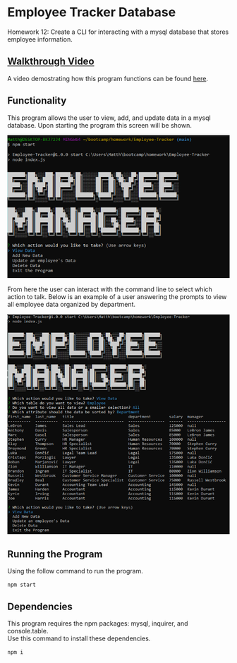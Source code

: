 # Employee Tracker Database

Homework 12: Create a CLI for interacting with a mysql database that stores employee information. 

## [Walkthrough Video](https://youtu.be/oIn2NTmTHZ8)

A video demostrating how this program functions can be found [here](https://youtu.be/oIn2NTmTHZ8).

## Functionality    

This program allows the user to view, add, and update data in a mysql database. Upon starting the program this screen will be shown. 

![Start Screen](assets\img\Start-Screen.PNG)

From here the user can interact with the command line to select which action to talk. Below is an example of a user answering the prompts to view all employee data organized by department. 

![Note Screen](assets\img\View-Data-View.PNG)

## Running the Program

Using the follow command to run the program.

```
npm start
```

## Dependencies

This program requires the npm packages: mysql, inquirer, and console.table.  
Use this command to install these dependencies.  

```
npm i
```